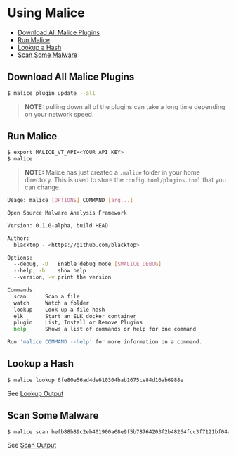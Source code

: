 Using Malice
============

-	[Download All Malice Plugins](#download-all-malice-plugins)
-	[Run Malice](#run-malice)
-	[Lookup a Hash](#lookup-a-hash)
-	[Scan Some Malware](#scan-some-malware)

Download All Malice Plugins
---------------------------

```bash
$ malice plugin update --all
```

> **NOTE:** pulling down all of the plugins can take a long time depending on your network speed.

Run Malice
----------

```bash
$ export MALICE_VT_API=<YOUR API KEY>
$ malice
```

> **NOTE:** Malice has just created a `.malice` folder in your home directory. This is used to store the `config.toml/plugins.toml` that you can change.

```bash
Usage: malice [OPTIONS] COMMAND [arg...]

Open Source Malware Analysis Framework

Version: 0.1.0-alpha, build HEAD

Author:
  blacktop - <https://github.com/blacktop>

Options:
  --debug, -D  	Enable debug mode [$MALICE_DEBUG]
  --help, -h   	show help
  --version, -v	print the version

Commands:
  scan		Scan a file
  watch		Watch a folder
  lookup	Look up a file hash
  elk		Start an ELK docker container
  plugin	List, Install or Remove Plugins
  help		Shows a list of commands or help for one command

Run 'malice COMMAND --help' for more information on a command.
```

Lookup a Hash
-------------

```bash
$ malice lookup 6fe80e56ad4de610304bab1675ce84d16ab6988e
```

See [Lookup Output](https://github.com/maliceio/malice/blob/master/docs/examples/lookup.md)

Scan Some Malware
-----------------

```bash
$ malice scan befb88b89c2eb401900a68e9f5b78764203f2b48264fcc3f7121bf04a57fd408
```

See [Scan Output](https://github.com/maliceio/malice/blob/master/docs/examples/scan.md)

